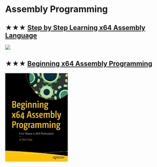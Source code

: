 # Assembly Programming

## ★★★ [Step by Step Learning x64 Assembly Language](resources/9781394155255.md)
[<img src="covers/9781394155255.jpg" width="200"/>](resources/9781394155255.md)

## ★★★ [Beginning x64 Assembly Programming](resources/9781484250761.md)
[<img src="covers/9781484250761.jpg" width="200"/>](resources/9781484250761.md)

